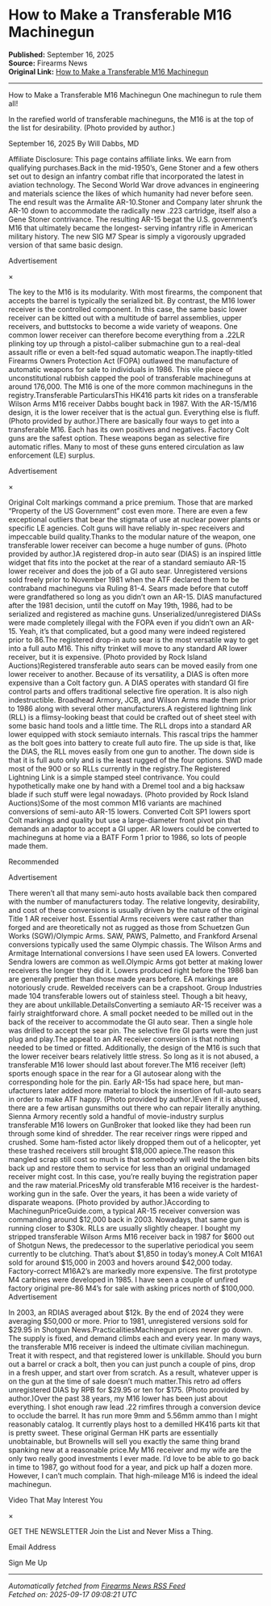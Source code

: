 # How to Make a Transferable M16 Machinegun

**Published:** September 16, 2025  
**Source:** Firearms News  
**Original Link:** [How to Make a Transferable M16 Machinegun](https://www.firearmsnews.com/editorial/how-to-transferable-m16-machinegun/532975)

---

How to Make a Transferable M16 Machinegun
One machinegun to rule them all!

 In the rarefied world of transferable machineguns, the M16 is at the top of the list for desirability. (Photo provided by author.)

September 16, 2025
By Will Dabbs, MD

Affiliate Disclosure: This page contains affiliate links. We earn from qualifying purchases.Back in the mid-1950’s, Gene Stoner and a few others set out to design an infantry combat rifle that incorporated the latest in aviation technology. The Second World War drove advances in engineering and materials science the likes of which humanity had never before seen. The end result was the Armalite AR-10.Stoner and Company later shrunk the AR-10 down to accommodate the radically new .223 cartridge, itself also a Gene Stoner contrivance. The resulting AR-15 begat the U.S. government’s M16 that ultimately became the longest- serving infantry rifle in American military history. The new SIG M7 Spear is simply a vigorously upgraded version of that same basic design.

Advertisement

×

The key to the M16 is its modularity. With most firearms, the component that accepts the barrel is typically the serialized bit. By contrast, the M16 lower receiver is the controlled component. In this case, the same basic lower receiver can be kitted out with a multitude of barrel assemblies, upper receivers, and buttstocks to become a wide variety of weapons. One common lower receiver can therefore become everything from a .22LR plinking toy up through a pistol-caliber submachine gun to a real-deal assault rifle or even a belt-fed squad automatic weapon.The inaptly-titled Firearms Owners Protection Act (FOPA) outlawed the manufacture of automatic weapons for sale to individuals in 1986. This vile piece of unconstitutional rubbish capped the pool of transferable machineguns at around 176,000. The M16 is one of the more common machineguns in the registry.Transferable ParticularsThis HK416 parts kit rides on a transferable Wilson Arms M16 receiver Dabbs bought back in 1987. With the AR-15/M16 design, it is the lower receiver that is the actual gun. Everything else is fluff. (Photo provided by author.)There are basically four ways to get into a transferable M16. Each has its own positives and negatives. Factory Colt guns are the safest option. These weapons began as selective fire automatic rifles. Many to most of these guns entered circulation as law enforcement (LE) surplus.

Advertisement

×

Original Colt markings command a price premium. Those that are marked “Property of the US Government” cost even more. There are even a few exceptional outliers that bear the stigmata of use at nuclear power plants or specific LE agencies. Colt guns will have reliably in-spec receivers and impeccable build quality.Thanks to the modular nature of the weapon, one transferable lower receiver can become a huge number of guns. (Photo provided by author.)A registered drop-in auto sear (DIAS) is an inspired little widget that fits into the pocket at the rear of a standard semiauto AR-15 lower receiver and does the job of a GI auto sear. Unregistered versions sold freely prior to November 1981 when the ATF declared them to be contraband machineguns via Ruling 81-4. Sears made before that cutoff were grandfathered so long as you didn’t own an AR-15. DIAS manufactured after the 1981 decision, until the cutoff on May 19th, 1986, had to be serialized and registered as machine guns. Unserialized/unregistered DIASs were made completely illegal with the FOPA even if you didn’t own an AR-15. Yeah, it’s that complicated, but a good many were indeed registered prior to 86.The registered drop-in auto sear is the most versatile way to get into a full auto M16. This nifty trinket will move to any standard AR lower receiver, but it is expensive. (Photo provided by Rock Island Auctions)Registered transferable auto sears can be moved easily from one lower receiver to another. Because of its versatility, a DIAS is often more expensive than a Colt factory gun. A DIAS operates with standard GI fire control parts and offers traditional selective fire operation. It is also nigh indestructible. Broadhead Armory, JCB, and Wilson Arms made them prior to 1986 along with several other manufacturers.A registered lightning link (RLL) is a flimsy-looking beast that could be crafted out of sheet steel with some basic hand tools and a little time. The RLL drops into a standard AR lower equipped with stock semiauto internals. This rascal trips the hammer as the bolt goes into battery to create full auto fire. The up side is that, like the DIAS, the RLL moves easily from one gun to another. The down side is that it is full auto only and is the least rugged of the four options. SWD made most of the 900 or so RLLs currently in the registry.The Registered Lightning Link is a simple stamped steel contrivance. You could hypothetically make one by hand with a Dremel tool and a big hacksaw blade if such stuff were legal nowadays. (Photo provided by Rock Island Auctions)Some of the most common M16 variants are machined conversions of semi-auto AR-15 lowers. Converted Colt SP1 lowers sport Colt markings and quality but use a large-diameter front pivot pin that demands an adaptor to accept a GI upper. AR lowers could be converted to machineguns at home via a BATF Form 1 prior to 1986, so lots of people made them.

Recommended

Advertisement

There weren’t all that many semi-auto hosts available back then compared with the number of manufacturers today. The relative longevity, desirability, and cost of these conversions is usually driven by the nature of the original Title 1 AR receiver host. Essential Arms receivers were cast rather than forged and are theoretically not as rugged as those from Schuetzen Gun Works (SGW)/Olympic Arms. SAW, PAWS, Palmetto, and Frankford Arsenal conversions typically used the same Olympic chassis. The Wilson Arms and Armitage International conversions I have seen used EA lowers. Converted Sendra lowers are common as well.Olympic Arms got better at making lower receivers the longer they did it. Lowers produced right before the 1986 ban are generally prettier than those made years before. EA markings are notoriously crude. Rewelded receivers can be a crapshoot. Group Industries made 104 transferable lowers out of stainless steel. Though a bit heavy, they are about unkillable.DetailsConverting a semiauto AR-15 receiver was a fairly straightforward chore. A small pocket needed to be milled out in the back of the receiver to accommodate the GI auto sear. Then a single hole was drilled to accept the sear pin. The selective fire GI parts were then just plug and play.The appeal to an AR receiver conversion is that nothing needed to be timed or fitted. Additionally, the design of the M16 is such that the lower receiver bears relatively little stress. So long as it is not abused, a transferable M16 lower should last about forever.The M16 receiver (left) sports enough space in the rear for a GI autosear along with the corresponding hole for the pin. Early AR-15s had space here, but man- ufacturers later added more material to block the insertion of full-auto sears in order to make ATF happy. (Photo provided by author.)Even if it is abused, there are a few artisan gunsmiths out there who can repair literally anything. Sienna Armory recently sold a handful of movie-industry surplus transferable M16 lowers on GunBroker that looked like they had been run through some kind of shredder. The rear receiver rings were ripped and crushed. Some ham-fisted actor likely dropped them out of a helicopter, yet these trashed receivers still brought $18,000 apiece.The reason this mangled scrap still cost so much is that somebody will weld the broken bits back up and restore them to service for less than an original undamaged receiver might cost. In this case, you’re really buying the registration paper and the raw material.PricesMy old transferable M16 receiver is the hardest-working gun in the safe. Over the years, it has been a wide variety of disparate weapons. (Photo provided by author.)According to MachinegunPriceGuide.com, a typical AR-15 receiver conversion was commanding around $12,000 back in 2003. Nowadays, that same gun is running closer to $30k. RLLs are usually slightly cheaper. I bought my stripped transferable Wilson Arms M16 receiver back in 1987 for $600 out of Shotgun News, the predecessor to the superlative periodical you seem currently to be clutching. That’s about $1,850 in today’s money.A Colt M16A1 sold for around $15,000 in 2003 and hovers around $42,000 today. Factory-correct M16A2’s are markedly more expensive. The first prototype M4 carbines were developed in 1985. I have seen a couple of unfired factory original pre-86 M4’s for sale with asking prices north of $100,000.
Advertisement

In 2003, an RDIAS averaged about $12k. By the end of 2024 they were averaging $50,000 or more. Prior to 1981, unregistered versions sold for $29.95 in Shotgun News.PracticalitiesMachinegun prices never go down. The supply is fixed, and demand climbs each and every year. In many ways, the transferable M16 receiver is indeed the ultimate civilian machinegun. Treat it with respect, and that registered lower is unkillable. Should you burn out a barrel or crack a bolt, then you can just punch a couple of pins, drop in a fresh upper, and start over from scratch. As a result, whatever upper is on the gun at the time of sale doesn’t much matter.This retro ad offers unregistered DIAS by RPB for $29.95 or ten for $175. (Photo provided by author.)Over the past 38 years, my M16 lower has been just about everything. I shot enough raw lead .22 rimfires through a conversion device to occlude the barrel. It has run more 9mm and 5.56mm ammo than I might reasonably catalog. It currently plays host to a demilled HK416 parts kit that is pretty sweet. These original German HK parts are essentially unobtainable, but Brownells will sell you exactly the same thing brand spanking new at a reasonable price.My M16 receiver and my wife are the only two really good investments I ever made. I’d love to be able to go back in time to 1987, go without food for a year, and pick up half a dozen more. However, I can’t much complain. That high-mileage M16 is indeed the ideal machinegun.  

Video That May Interest You

×

GET THE NEWSLETTER
 Join the List and Never Miss a Thing.

Email Address

Sign Me Up

---

*Automatically fetched from [Firearms News RSS Feed](https://www.firearmsnews.com/RSS.aspx?websiteid=77508&listingid=77589)*  
*Fetched on: 2025-09-17 09:08:21 UTC*
